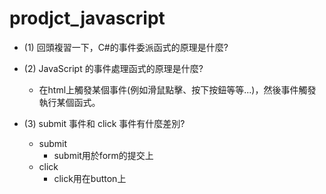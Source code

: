 # prodjct_javascript

- (1) 回頭複習一下，C#的事件委派函式的原理是什麼?
  
- (2) JavaScript 的事件處理函式的原理是什麼?
  - 在html上觸發某個事件(例如滑鼠點擊、按下按鈕等等...)，然後事件觸發執行某個函式。
- (3) submit 事件和 click 事件有什麼差別?
  - submit
    - submit用於form的提交上
  - click
    - click用在button上

